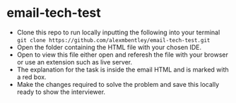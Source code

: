 # email-tech-test
- Clone this repo to run locally inputting the following into your terminal ```git clone https://github.com/alexmbentley/email-tech-test.git``` 
- Open the folder containing the HTML file with your chosen IDE.
- Open to view this file either open and referesh the file with your browser or use an extension such as live server.
- The explanation for the task is inside the email HTML and is marked with a red box.
- Make the changes required to solve the problem and save this locally ready to show the interviewer.
